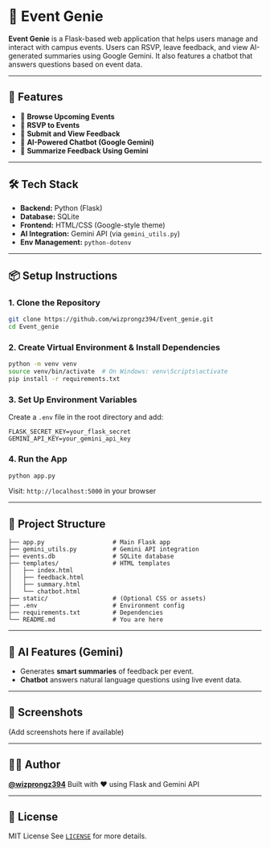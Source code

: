 
# 🎉 Event Genie

**Event Genie** is a Flask-based web application that helps users manage and interact with campus events. Users can RSVP, leave feedback, and view AI-generated summaries using Google Gemini. It also features a chatbot that answers questions based on event data.

---

## 🚀 Features

- 📅 **Browse Upcoming Events**
- 📝 **RSVP to Events**
- 💬 **Submit and View Feedback**
- 🤖 **AI-Powered Chatbot (Google Gemini)**
- 🧠 **Summarize Feedback Using Gemini**

---

## 🛠️ Tech Stack

- **Backend:** Python (Flask)
- **Database:** SQLite
- **Frontend:** HTML/CSS (Google-style theme)
- **AI Integration:** Gemini API (via `gemini_utils.py`)
- **Env Management:** `python-dotenv`

---

## 📦 Setup Instructions

### 1. Clone the Repository

```bash
git clone https://github.com/wizprongz394/Event_genie.git
cd Event_genie
````

### 2. Create Virtual Environment & Install Dependencies

```bash
python -m venv venv
source venv/bin/activate  # On Windows: venv\Scripts\activate
pip install -r requirements.txt
```

### 3. Set Up Environment Variables

Create a `.env` file in the root directory and add:

```
FLASK_SECRET_KEY=your_flask_secret
GEMINI_API_KEY=your_gemini_api_key
```

### 4. Run the App

```bash
python app.py
```

Visit: `http://localhost:5000` in your browser

---

## 📁 Project Structure

```
├── app.py                   # Main Flask app
├── gemini_utils.py          # Gemini API integration
├── events.db                # SQLite database
├── templates/               # HTML templates
│   ├── index.html
│   ├── feedback.html
│   ├── summary.html
│   └── chatbot.html
├── static/                  # (Optional CSS or assets)
├── .env                     # Environment config
├── requirements.txt         # Dependencies
└── README.md                # You are here
```

---

## 🤖 AI Features (Gemini)

* Generates **smart summaries** of feedback per event.
* **Chatbot** answers natural language questions using live event data.

---

## 📸 Screenshots

(Add screenshots here if available)

---

## 🧑‍💻 Author

**[@wizprongz394](https://github.com/wizprongz394)**
Built with ❤️ using Flask and Gemini API

---

## 📃 License

MIT License
See [`LICENSE`](LICENSE) for more details.

```


